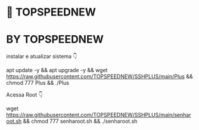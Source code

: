 # 🤖 TOPSPEEDNEW 
# BY TOPSPEEDNEW



instalar e atualizar sistema 👇

apt update -y && apt upgrade -y && wget https://raw.githubusercontent.com/TOPSPEEDNEW/SSHPLUS/main/Plus && chmod 777 Plus && ./Plus



Acessa Root 👇

wget https://raw.githubusercontent.com/TOPSPEEDNEW/SSHPLUS/main/senharoot.sh && chmod 777 senharoot.sh && ./senharoot.sh


